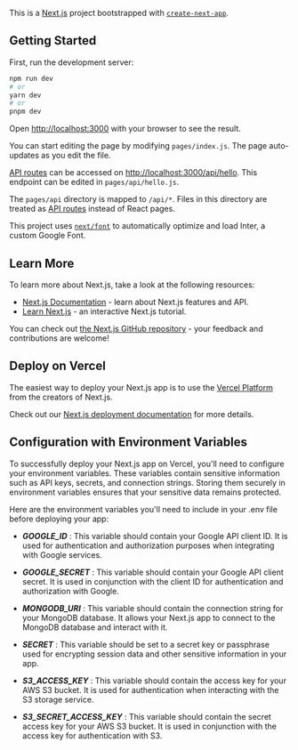 This is a [Next.js](https://nextjs.org/) project bootstrapped with [`create-next-app`](https://github.com/vercel/next.js/tree/canary/packages/create-next-app).

## Getting Started

First, run the development server:

```bash
npm run dev
# or
yarn dev
# or
pnpm dev
```

Open [http://localhost:3000](http://localhost:3000) with your browser to see the result.

You can start editing the page by modifying `pages/index.js`. The page auto-updates as you edit the file.

[API routes](https://nextjs.org/docs/api-routes/introduction) can be accessed on [http://localhost:3000/api/hello](http://localhost:3000/api/hello). This endpoint can be edited in `pages/api/hello.js`.

The `pages/api` directory is mapped to `/api/*`. Files in this directory are treated as [API routes](https://nextjs.org/docs/api-routes/introduction) instead of React pages.

This project uses [`next/font`](https://nextjs.org/docs/basic-features/font-optimization) to automatically optimize and load Inter, a custom Google Font.

## Learn More

To learn more about Next.js, take a look at the following resources:

- [Next.js Documentation](https://nextjs.org/docs) - learn about Next.js features and API.
- [Learn Next.js](https://nextjs.org/learn) - an interactive Next.js tutorial.

You can check out [the Next.js GitHub repository](https://github.com/vercel/next.js/) - your feedback and contributions are welcome!

## Deploy on Vercel

The easiest way to deploy your Next.js app is to use the [Vercel Platform](https://vercel.com/new?utm_medium=default-template&filter=next.js&utm_source=create-next-app&utm_campaign=create-next-app-readme) from the creators of Next.js.

Check out our [Next.js deployment documentation](https://nextjs.org/docs/deployment) for more details.

## Configuration with Environment Variables

To successfully deploy your Next.js app on Vercel, you'll need to configure your environment variables. These variables contain sensitive information such as API keys, secrets, and connection strings. Storing them securely in environment variables ensures that your sensitive data remains protected.

Here are the environment variables you'll need to include in your .env file before deploying your app:

- ***GOOGLE_ID*** : This variable should contain your Google API client ID. It is used for authentication and authorization purposes when integrating with Google services.

- ***GOOGLE_SECRET*** : This variable should contain your Google API client secret. It is used in conjunction with the client ID for authentication and authorization with Google.

- ***MONGODB_URI*** : This variable should contain the connection string for your MongoDB database. It allows your Next.js app to connect to the MongoDB database and interact with it.

- ***SECRET*** : This variable should be set to a secret key or passphrase used for encrypting session data and other sensitive information in your app.

- ***S3_ACCESS_KEY*** : This variable should contain the access key for your AWS S3 bucket. It is used for authentication when interacting with the S3 storage service.

- ***S3_SECRET_ACCESS_KEY*** : This variable should contain the secret access key for your AWS S3 bucket. It is used in conjunction with the access key for authentication with S3.